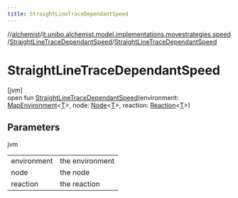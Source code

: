 ```yaml
---
title: StraightLineTraceDependantSpeed
---
```

//[alchemist](../../../index.html)/[it.unibo.alchemist.model.implementations.movestrategies.speed](../index.html)/[StraightLineTraceDependantSpeed](index.html)/[StraightLineTraceDependantSpeed](-straight-line-trace-dependant-speed.html)



# StraightLineTraceDependantSpeed



[jvm]\
open fun [StraightLineTraceDependantSpeed](-straight-line-trace-dependant-speed.html)(environment: [MapEnvironment](../../it.unibo.alchemist.model.interfaces/-map-environment/index.html)<[T](../../it.unibo.alchemist.model.implementations.actions/-reproduce-g-p-s-trace/index.html)>, node: [Node](../../it.unibo.alchemist.model.interfaces/-node/index.html)<[T](../../it.unibo.alchemist.model.implementations.actions/-reproduce-g-p-s-trace/index.html)>, reaction: [Reaction](../../it.unibo.alchemist.model.interfaces/-reaction/index.html)<[T](../../it.unibo.alchemist.model.implementations.actions/-reproduce-g-p-s-trace/index.html)>)



## Parameters


jvm

| | |
|---|---|
| environment | the environment |
| node | the node |
| reaction | the reaction |




